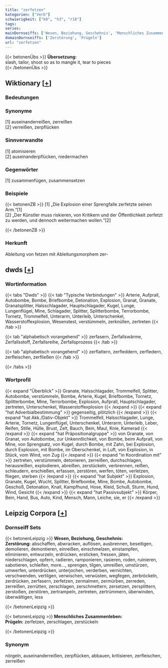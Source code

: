 ```yaml
---
title: "zerfetzen"
kategorien: ["Verb"]
schwierigkeit: ["k0", "h3", "r18"]
tags:
series:
mainDornseiffs: ['Wesen, Beziehung, Geschehnis', 'Menschliches Zusammenleben']
domainDornseiffs: ['Zerstörung', 'Prügeln']
url: "zerfetzen"
---
```


{{< betonenÜbs >}}
**Übersetzung:**  
slash, tailor, shoot so as to mangle it, tear to pieces  
{{< /betonenÜbs >}}

## Wiktionary [[+](https://de.wiktionary.org/wiki/zerfetzen)]

### Bedeutungen

### Synonyme
[1] auseinanderreißen, zerreißen  
[2] verreißen, zerpflücken  

### Sinnverwandte
[1] atomisieren  
[2] auseinanderpflücken, niedermachen  

### Gegenwörter
[1] zusammenfügen, zusammensetzen  

### Beispiele
{{< betonenZB >}}
[1] „Die Explosion einer Sprengfalle zerfetzte seinen Arm.“[1]  
[2] „Der Künstler muss riskieren, von Kritikern und der Öffentlichkeit zerfetzt zu werden, und dennoch weitermachen wollen.“[2]  

{{< /betonenZB >}}
### Herkunft
Ableitung von fetzen mit Ableitungsmorphem zer-  



## dwds [[+](https://www.dwds.de/wb/zerfetzen)]

### Wortinformation
{{< tabs "Dwds" >}}
{{< tab "Typische Verbindungen" >}}
Arterie, Aufprall, Autobombe, Bombe, Briefbombe, Detonation, Explosion, Granat, Granate, Granatsplitter, Halsschlagader, Hauptschlagader, Kugel, Lunge, Lungenflügel, Mine, Schlagader, Splitter, Splitterbombe, Terrorbombe, Tornetz, Trommelfell, Unterarm, Unterleib, Unterschenkel, Wasserstoffexplosion, Wesenstest, verstümmeln, zerknüllen, zertreten
{{< /tab >}}

{{< tab "alphabetisch vorangehend" >}}
zerfasern, Zerfallswärme, Zerfallsstoff, Zerfallsreihe, Zerfallsprozess
{{< /tab >}}

{{< tab "alphabetisch vorangehend" >}}
zerflattern, zerfleddern, zerfledern, zerfleischen, zerfließen
{{< /tab >}}

{{< /tabs >}}

### Wortprofil
{{< expand "Überblick" >}} Granate, Halsschlagader, Trommelfell, Splitter, Autobombe, verstümmeln, Bombe, Arterie, Kugel, Briefbombe, Tornetz, Splitterbombe, Mine, Terrorbombe, Explosion, Aufprall, Hauptschlagader, zertreten, Unterschenkel, Wasserstoffexplosion {{< /expand >}}
{{< expand "hat Adverbialbestimmung" >}} gegenseitig, plötzlich {{< /expand >}}
{{< expand "hat Akk./Dativ-Objekt" >}} Trommelfell, Halsschlagader, Lunge, Arterie, Tornetz, Lungenflügel, Unterschenkel, Unterarm, Unterleib, Leber, Reifen, Stille, Hülle, Brust, Zelt, Bauch, Bein, Maul, Knie, Kamerad {{< /expand >}}
{{< expand "hat Präpositionalgruppe" >}} von Granate, von Granat, von Autobombe, zur Unkenntlichkeit, von Bombe, beim Aufprall, von Mine, von Sprengsatz, von Kugel, durch Bombe, mit Zahn, bei Explosion, durch Explosion, mit Bombe, im Oberschenkel, in Luft, von Explosion, in Stück, vom Wind, von Zug {{< /expand >}}
{{< expand "in Koordination mit" >}} zertreten, verstümmeln, detonieren, zerreißen, durchschlagen, herausreißen, explodieren, abreißen, zerstückeln, verbrennen, reißen, schleudern, erschießen, erfassen, zerstören, werfen, töten, verletzen, fliegen, sterben {{< /expand >}}
{{< expand "hat Subjekt" >}} Explosion, Granate, Kugel, Wucht, Splitter, Briefbombe, Mine, Bombe, Autobombe, Geschoß, Detonation, Knall, Kampfhund, Hose, Kleid, Schuß, Sturm, Hund, Wind, Gesicht {{< /expand >}}
{{< expand "hat Passivsubjekt" >}} Körper, Bein, Hand, Bus, Auto, Kind, Mensch, Mann, Leiche, sie, er {{< /expand >}}

## Leipzig Corpora [[+](https://corpora.uni-leipzig.de/en/res?word=zerfetzen&corpusId=deu_newscrawl-public_2018)]

### Dornseiff Sets
{{< betonenLeipzig >}}
**Wesen, Beziehung, Geschehnis:**  
**Zerstörung:** abschaffen, abwracken, auflösen, ausbrennen, beseitigen, demolieren, demontieren, einreißen, einschmelzen, einstampfen, eliminieren, entwurzeln, erdrücken, ersticken, fressen, jäten, niederschlagen, opfern, radieren, ramponieren, rasieren, roden, ruinieren, sabotieren, schleifen, more..., sprengen, tilgen, umreißen, umstürzen, umwerfen, unterdrücken, unterjochen, verderben, vernichten, verschwenden, vertilgen, verwischen, verwüsten, wegfegen, zerbröckeln, zerdrücken, zerfasern, zerfetzen, zermalmen, zermürben, zerreden, zerreißen, zerrütten, zerschlagen, zerschmettern, zersetzen, zersplittern, zerstoßen, zerstören, zertrampeln, zertreten, zertrümmern, überwinden, überwältigen, less  

{{< /betonenLeipzig >}}


{{< betonenLeipzig >}}
**Menschliches Zusammenleben:**  
**Prügeln:** zerfetzen, zerschlagen, zerstückeln  

{{< /betonenLeipzig >}}

### Synonym
nörgeln, auseinanderreißen, zerpflücken, abbauen, kritisieren, zerfleischen, zerreißen

